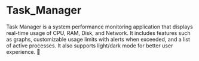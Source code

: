 # Task_Manager
Task Manager is a system performance monitoring application that displays real-time usage of CPU, RAM, Disk, and Network. It includes features such as graphs, customizable usage limits with alerts when exceeded, and a list of active processes. It also supports light/dark mode for better user experience. 🚀
